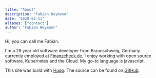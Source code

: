 ```yaml
---
title: "About"
description: "Fabian Heymann"
date: "2020-02-11"
aliases: ["contact"]
author: "Fabian Heymann"
---
```


Hi, you can call me Fabian.

I'm a 29 year old software developer from Braunschweig, Germany currently employed at [Finanzcheck.de](https://finanzcheck.de).
I enjoy working with open source software, Kubernetes and the Cloud. My go-to language is javascript.

This site was build with [Hugo](https://github.com/gohugoio/hugo). The source can be found on [GitHub](https://github.com/FaHeymann/fheymann.de).
